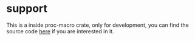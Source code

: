 # support

This is a inside proc-macro crate, only for development, you can find the source code [here][here]
if you are interested in it.

[here]: https://github.com/elvisjs/elvis/tree/master/crates/support

